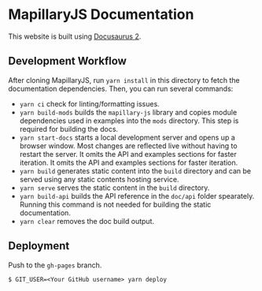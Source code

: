 # MapillaryJS Documentation

This website is built using [Docusaurus 2](https://docusaurus.io/).

## Development Workflow

After cloning MapillaryJS, run `yarn install` in this directory to fetch the documentation dependencies. Then, you can run several commands:

- `yarn ci` check for linting/formatting issues.
- `yarn build-mods` builds the `mapillary-js` library and copies module dependencies used in examples into the `mods` directory. This step is required for building the docs.
- `yarn start-docs` starts a local development server and opens up a browser window. Most changes are reflected live without having to restart the server. It omits the API and examples sections for faster iteration. It omits the API and examples sections for faster iteration.
- `yarn build` generates static content into the `build` directory and can be served using any static contents hosting service.
- `yarn serve` serves the static content in the `build` directory.
- `yarn build-api` builds the API reference in the `doc/api` folder spearately. Running this command is not needed for building the static documentation.
- `yarn clear` removes the doc build output.

## Deployment

Push to the `gh-pages` branch.

```
$ GIT_USER=<Your GitHub username> yarn deploy
```
